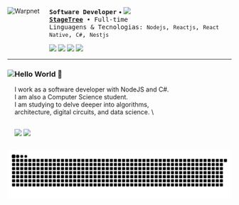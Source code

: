 <!--<img src="https://capsule-render.vercel.app/api?type=waving&height=149&color=FFFFFF&fontSize=32&fontAlignY=36&textBg=false&fontColor=FFF&animation=twinkling"/>!-->

[<img align="left" height="94px" width="94px" alt="Warpnet" src="https://i.pinimg.com/564x/23/a7/dc/23a7dc4c576328dc278960241a4adb39.jpg"/>](https://www.github.com/andersonzero0)

<span style="font-family: monospace, monospace;">**Software Developer**</span> • <img src="https://img.shields.io/github/followers/andersonzero0.svg?style=social&label=Follow&maxAge=2592000"/> \
<span style="font-family: monospace, monospace;">[**StageTree**](https://www.stagetree.com.br/) • Full-time</span> \
<span style="font-family: monospace, monospace;">Linguagens & Tecnologias: `Nodejs`, `Reactjs`, `React Native`, `C#`, `Nestjs`</span>

<p>
  <a href="https://github.com/andersonzero0"><img src="https://img.shields.io/badge/GitHub-000000?style=for-the-badge&logo=github&logoColor=white"/></a>
  <a href="https://www.linkedin.com/in/andersonvianaa/"><img src="https://img.shields.io/badge/LinkedIn-000000?style=for-the-badge&logo=linkedin&logoColor=white"/></a>
  <a href="https://twitter.com/andersonn_dev"><img src="https://img.shields.io/badge/Twitter/X-000000?style=for-the-badge&logo=x&logoColor=white"/></a>
  <a href="https://dev.to/andersonzero0"><img src="https://img.shields.io/badge/DEV.TO-000000?style=for-the-badge&logo=dev.to&logoColor=white"/></a>
</p>

---

<div>
<img align="left" height="150em" src="https://www.icegif.com/wp-content/uploads/2023/05/icegif-567.gif"/>

### Hello World 👋
<span>I work as a software developer with NodeJS and C#. <br/> I am also a Computer Science student. <br/> I am studying to delve deeper into algorithms, <br/> architecture, digital circuits, and data science.</span> \

</div>

##
<div>
    <img height="150em" src="https://github-readme-stats-eosin-ten-54.vercel.app/api?username=andersonzero0&show_icons=true&&rank_icon=linux&include_all_commits=true&count_private=true&title_color=000000&text_color=000000&icon_color=000000&bg_color=FFFFFF&hide_title=true"/>
    <img height="150em" src="https://github-readme-stats-eosin-ten-54.vercel.app/api/top-langs/?username=andersonzero0&layout=compact&langs_count=6&title_color=000000&text_color=000000&bg_color=FFFFFF">
</div>

##

 <div> 
  
![Snake animation](https://github.com/andersonzero0/andersonzero0/blob/output/github-contribution-grid-snake.svg)
   
</div>

<!--<img src="https://capsule-render.vercel.app/api?type=waving&height=149&color=FFFFFF&fontSize=32&fontAlignY=36&textBg=false&fontColor=FFF&animation=twinkling&section=footer"/>!-->
